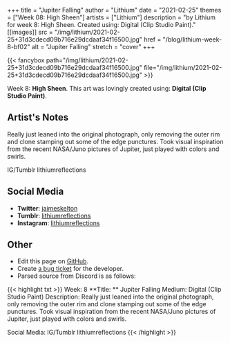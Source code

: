 +++
title =       "Jupiter Falling"
author =      "Lithium"
date =        "2021-02-25"
themes =      ["Week 08: High Sheen"]
artists =     ["Lithium"]
description = "by Lithium for week 8: High Sheen. Created using: Digital (Clip Studio Paint)."
[[images]]
              src = "/img/lithium/2021-02-25+31d3cdecd09b716e29dcdaaf34f16500.jpg"
              href = "/blog/lithium-week-8-bf02"
              alt = "Jupiter Falling"
              stretch = "cover"
+++


{{< fancybox path="/img/lithium/2021-02-25+31d3cdecd09b716e29dcdaaf34f16500.jpg" file="/img/lithium/2021-02-25+31d3cdecd09b716e29dcdaaf34f16500.jpg" >}}


Week 8: **High Sheen**. This art was lovingly created using: **Digital (Clip Studio Paint)**.

## Artist's Notes

Really just leaned into the original photograph, only removing the outer rim and clone stamping out some of the edge punctures. Took visual inspiration from the recent NASA/Juno pictures of Jupiter, just played with colors and swirls.

IG/Tumblr lithiumreflections

## Social Media

- **Twitter**: <a href='https://twitter.com/jaimeskelton' target='_blank'>jaimeskelton</a>
- **Tumblr**: <a href='https://lithiumreflections.tumblr.com' target='_blank'>lithiumreflections</a>
- **Instagram**: <a href='https://instagram.com/lithiumreflections' target='_blank'>lithiumreflections</a>


## Other

- Edit this page on [GitHub](https://github.com/teaminkling/web-refresh/edit/main/blog/content/blog/lithium-week-8-bf02.md).
- Create [a bug ticket](https://github.com/teaminkling/web-refresh/issues/new?assignees=&labels=bug&template=problem-report.md&title=) for the developer.
- Parsed source from Discord is as follows:

{{< highlight txt >}}
Week: 8
**Title:  ** Jupiter Falling
Medium: Digital (Clip Studio Paint)
Description: Really just leaned into the original photograph, only removing the outer rim and clone stamping out some of the edge punctures. Took visual inspiration from the recent NASA/Juno pictures of Jupiter, just played with colors and swirls.

Social Media: IG/Tumblr lithiumreflections
{{< /highlight >}}